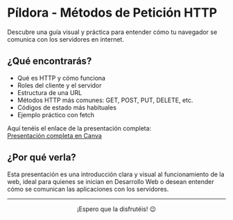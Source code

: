 # Píldora - Métodos de Petición HTTP

Descubre una guía visual y práctica para entender cómo tu navegador se comunica con los servidores en internet.

## ¿Qué encontrarás?

* Qué es HTTP y cómo funciona  
* Roles del cliente y el servidor  
* Estructura de una URL  
* Métodos HTTP más comunes: GET, POST, PUT, DELETE, etc.  
* Códigos de estado más habituales  
* Ejemplo práctico con fetch  

Aquí tenéis el enlace de la presentación completa:  
[Presentación completa en Canva](https://metodos-de-peticion-http.my.canva.site/)

## ¿Por qué verla?

Esta presentación es una introducción clara y visual al funcionamiento de la web, ideal para quienes se inician en Desarrollo Web o desean entender cómo se comunican las aplicaciones con los servidores.

---

<p align="center">¡Espero que la disfrutéis! 😉</p>
